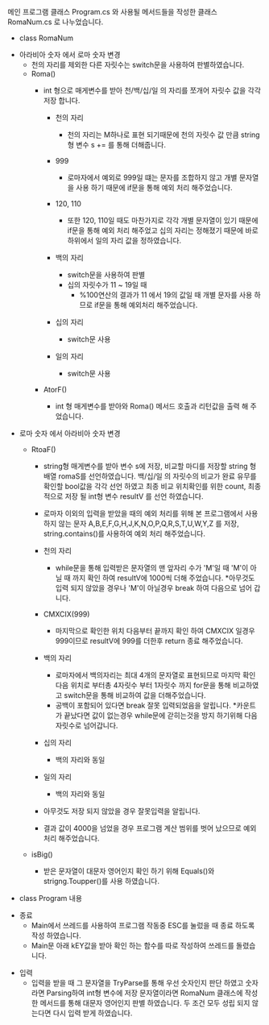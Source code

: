 메인 프로그램 클래스 Program.cs 와 사용될 메서드들을 작성한 클래스 RomaNum.cs 로 나누었습니다.

- class RomaNum

+ 아라비아 숫자 에서 로마 숫자 변경 
    + 천의 자리를 제외한 다른 자릿수는 switch문을 사용하여 판별하였습니다.
    + Roma() 
        + int 형으로 매게변수를 받아 천/백/십/일 의 자리를 쪼개어 자릿수 값을 각각 저장 합니다.
			+ 천의 자리
				+ 천의 자리는 M하나로 표현 되기때문에 천의 자릿수 값 만큼 string 형 변수 s += 를 통해 더해줍니다.

			+ 999
				+ 로마자에서 예외로 999일 떄는 문자를 조합하지 않고 개별 문자열을 사용 하기 때문에 if문을 통해 예외 처리 해주었습니다.
	
			+ 120, 110 
				+ 또한 120, 110일 때도 마찬가지로 각각 개별 문자열이 있기 때문에 if문을 통해 예외 처리 해주었고 십의 자리는 정해졌기 때문에 바로 하위에서 일의 자리 값을 정하였습니다.

			+ 백의 자리 
				+ switch문을 사용하여 판별 
				+ 십의 자릿수가 11 ~ 19일 때
					+ %100연산의 결과가 11 에서 19의 값일 때 개별 문자를 사용 하므로 if문을 통해 예외처리 해주었습니다.

			+ 십의 자리 
				+ switch문 사용

			+ 일의 자리 
				+ switch문 사용

		+ AtorF()
			+ int 형 매게변수를 받아와 Roma() 메서드 호출과 리턴값을 출력 해 주었습니다.

* 로마 숫자 에서 아라비아 숫자 변경
    * RtoaF()
        * string형 매게변수를 받아 변수 s에 저장, 비교할 마디를 저장할 string 형 배열 romaS를 선언하였습니다.
        백/십/일 의 자릿수의 비교가 완료 유무를 확인할 bool값을 각각 선언 하였고 최종 비교 위치확인를 위한 count, 최종적으로 저장 될 int형 변수 resultV 를 선언 하였습니다.

        * 로마자 이외의 입력을 받았을 때의 예외 처리를 위해 본 프로그램에서 사용 하지 않는 문자 A,B,E,F,G,H,J,K,N,O,P,Q,R,S,T,U,W,Y,Z 를 저장, string.contains()를 사용하여 예외 처리 해주었습니다.

        * 천의 자리
            * while문을 통해 입력받은 문자열의 맨 앞자리 수가 'M'일 때 'M'이 아닐 때 까지 확인 하여 resultV에 1000씩 더해 주었습니다.
            *아무것도 입력 되지 않았을 경우나 'M'이 아닐경우 break 하여 다음으로 넘어 갑니다.

        * CMXCIX(999)
            * 마지막으로 확인한 위치 다음부터 끝까지 확인 하여 CMXCIX 일경우 999이므로 resultV에 999를 더한후 return 종료 해주었습니다.		

        * 백의 자리
            * 로마자에서 백의자리는 최대 4개의 문자열로 표현되므로 마지막 확인다음 위치로 부터총 4자릿수 부터 1자릿수 까지 for문을 통해 비교하였고 switch문을 통해 비교하여 값을 더해주었습니다. 
            * 공백이 포함되어 있다면 break 잘못 입력되었음을 알립니다.
            *카운트가 끝났다면 값이 없는경우 while문에 갇히는것을 방지 하기위해 다음 자릿수로 넘어갑니다.
			
        * 십의 자리
            * 백의 자리와 동일

        * 일의 자리
            * 백의 자리와 동일
			
        * 아무것도 저장 되지 않았을 경우 잘못입력을 알립니다.
			
        * 결과 값이 4000을 넘었을 경우 프로그램 계산 범위를 벗어 났으므로 예외 처리 해주었습니다.

    * isBig()
        * 받은 문자열이 대문자 영어인지 확인 하기 위해 Equals()와 strigng.Toupper()를 사용 하였습니다.


- class Program 내용

+ 종료  
	+ Main에서 쓰레드를 사용하여 프로그램 작동중 ESC를 눌렀을 때 종료 하도록 작성 하였습니다.
	+ Main문 아래 kEY값을 받아 확인 하는 함수를 따로 작성하여 쓰레드를 돌렸습니다.

* 입력
	* 입력을 받을 때 그 문자열을 TryParse를 통해 우선 숫자인지 판단 하였고 숫자라면 Parsing하여 int형 변수에 저장 문자열이라면 RomaNum 클래스에 작성한 메서드를 통해 대문자 영어인지 판별 하였습니다. 
	두 조건 모두 성립 되지 않는다면 다시 입력 받게 하였습니다.

